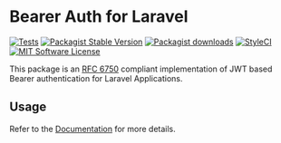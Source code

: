 # Bearer Auth for Laravel

[![Tests](https://img.shields.io/github/workflow/status/artkonekt/bearer-auth/tests/master?style=flat-square)](https://github.com/artkonekt/bearer-auth/actions?query=workflow%3Atests)
[![Packagist Stable Version](https://img.shields.io/packagist/v/konekt/bearer-auth.svg?style=flat-square&label=stable)](https://packagist.org/packages/konekt/bearer-auth)
[![Packagist downloads](https://img.shields.io/packagist/dt/konekt/bearer-auth.svg?style=flat-square)](https://packagist.org/packages/konekt/bearer-auth)
[![StyleCI](https://styleci.io/repos/219820644/shield?branch=master)](https://styleci.io/repos/219820644)
[![MIT Software License](https://img.shields.io/badge/license-MIT-blue.svg?style=flat-square)](LICENSE.md)

This package is an [RFC 6750](https://tools.ietf.org/html/rfc6750)
compliant implementation of JWT based Bearer authentication for Laravel
Applications.

## Usage

Refer to the [Documentation](https://konekt.dev/bearer-auth/docs) for more details.
